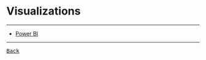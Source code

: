 # Visualizations

---

- [Power BI](https://www.microsoft.com/en-us/power-platform/products/power-bi)

---

[<kbd> Back </kbd>](./../readme.md)
